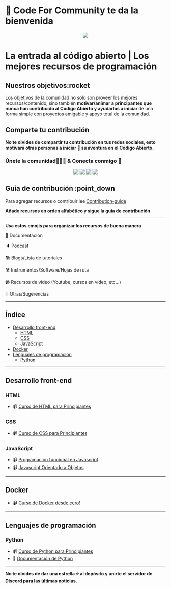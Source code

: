 # :wave:  Code For Community te da la bienvenida

<p align="center"><img src="https://user-images.githubusercontent.com/75534912/194343020-6cbd2485-c2ea-4779-87e2-9708238398e7.png"></p>

# La entrada al código abierto | Los mejores recursos de programación

## Nuestros objetivos:rocket

Los objetivos de la comunidad no solo son proveer los mejores recursos/contenido, sino también <b>motivar/animar a principantes que nunca han contribuido al Código Abierto y ayudarlos a iniciar </b>de una forma simple con proyectos amigable y apoyo total de la comunidad.

## Comparte tu contribución

**No te olvides de compartir tu contribución en tus redes sociales, esto motivará otras personas a iniciar :rocket: su aventura en el Código Abierto.**

### **Únete la comunidad:people_holding_hands: & Conecta conmigo :handshake:**

<div align="center">
<a href="https://twitter.com/codeforcomm"> <img src="https://img.shields.io/badge/Twitter-%231DA1F2CFC.svg?style=for-the-badge&logo=Twitter&logoColor=white"/><a>
<a href="https://discord.gg/AfYcurdCd3"><img src="https://img.shields.io/badge/%3CCode For Community%3E-%237289DA.svg?style=for-the-badge&logo=discord&logoColor=white"/></a>
<a href="https://twitter.com/iashishkhangwal"> <img src="https://img.shields.io/badge/Twitter-%231DA1F2.svg?style=for-the-badge&logo=Twitter&logoColor=white"/><a>
<a href="https://www.linkedin.com/in/ashish-khanagwal-890326213/"><img src="https://img.shields.io/badge/linkedin-%230077B5.svg?style=for-the-badge&logo=linkedin&logoColor=white"/></a>
</div>

## Guía de contribución :point_down
  
Para agregar recursos o contribuir lee  [Contribution-guide](https://github.com/Ashish-khanagwal/Open-source-practice-and-resources/blob/main/CONTRIBUTING.md)
  
**Añade recursos en orden alfabético y sigue la guía de contribución**
  
---  
  
**Usa estos emojis para organizar los recursos de buena manera**
  
:file_folder: Documentación

:speaker: Podcast

:books: Blogs/Lista de tutoriales

:hammer_and_wrench: Instrumentos/Software/Hojas de ruta

:video_camera: Recursos de vídeo (Youtube, cursos en vídeo, etc...)

:bulb: Otras/Sugerencias
  
---
  
## Índice

- [Desarrollo front-end](#desarrollo-front-end)
  - [HTML](#html)
  - [CSS](#css)
  - [JavaScript](#javascript)
- [Docker](#docker)
- [Lenguajes de programación](#lenguajes-de-programación)
  - [Python](#python)

---

## Desarrollo front-end

### HTML

- :video_camera: [Curso de HTML para Principiantes](https://www.youtube.com/watch?v=rbuYtrNUxg4&list=PLL0TiOXBeDajhFCjmv5so-I2hwHcuUONr&index=1)

### CSS

- :video_camera: [Curso de CSS para Principiantes](https://www.youtube.com/watch?v=W6GTDfrWjXs&list=PLL0TiOXBeDajhFCjmv5so-I2hwHcuUONr&index=2)

### JavaScript

- :video_camera: [Programación funcional en Javascript](https://www.youtube.com/playlist?list=PLSnadb41DsdKMddToNitoXrgHK7CEbUki)
- :video_camera: [Javascript Orientado a Objetos](https://www.youtube.com/playlist?list=PLL0TiOXBeDagBUkkwHdoI8rETLkPzSW5R)

---

## Docker

- :video_camera: [Curso de Docker desde cero!](https://www.youtube.com/watch?v=4Dko5W96WHg)

---

## Lenguajes de programación

### Python

- :video_camera: [Curso de Python para Principiantes](https://www.youtube.com/watch?v=chPhlsHoEPo)
- :file_folder: [Documentación de Python](https://docs.python.org/es/3/)

---

**No te olvides de dar una estrella :star: al depósito y unirte el servidor de Discord para las últimas noticias.**
